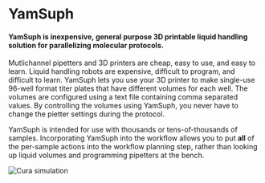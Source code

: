 YamSuph
=======

#### YamSuph is inexpensive, general purpose 3D printable liquid handling solution for parallelizing molecular protocols.

Mutlichannel pipetters and 3D printers are cheap, easy to use, and
easy to learn. Liquid handling robots are expensive, difficult to
program, and difficult to learn. YamSuph lets you use your 3D printer
to make single-use 96-well format titer plates that have different
volumes for each well. The volumes are configured using a text file
containing comma separated values. By controlling the volumes using
YamSuph, you never have to change the pietter settings during the
protocol.

YamSuph is intended for use with thousands or tens-of-thousands of
samples. Incorporating YamSuph into the workflow allows you to put
**all** of the per-sample actions into the workflow planning step,
rather than looking up liquid volumes and programming pipetters at the
bench.


![Cura simulation](https://raw.github.com/ryneches/YamSuph/master/docs/shell_plate_simulation.png)
